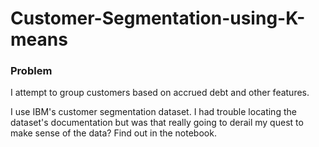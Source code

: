 # Customer-Segmentation-using-K-means

### Problem
I attempt to group customers based on accrued debt and other features. 

I use IBM's customer segmentation dataset. I had trouble locating the dataset's documentation but was that really going to derail my quest to make sense of the data? Find out in the notebook.
